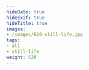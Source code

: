 ```yaml
---
hideDate: true
hideExif: true
hideTitle: true
images:
- /images/620-still-life.jpg
tags:
- all
- still-life
weight: 620
---
```

